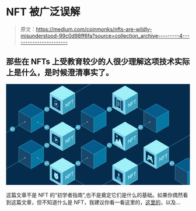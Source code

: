 # NFT 被广泛误解

> 原文：<https://medium.com/coinmonks/nfts-are-wildly-misunderstood-99c0d98ff6fa?source=collection_archive---------4----------------------->

## 那些在 NFTs 上受教育较少的人很少理解这项技术实际上是什么，是时候澄清事实了。

![](img/d554ae0a5703cb6249053b0fdf3f8318.png)

这篇文章不是 NFT 的“初学者指南”,也不是奠定它们是什么的基础。如果你偶然看到这篇文章，但不知道什么是 NFT，我建议你看一看这里的，[这里的](https://ethereum.org/en/nft/)，以及…